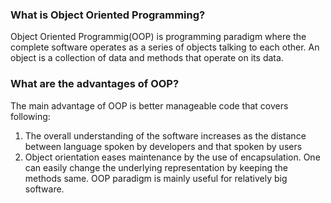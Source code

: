 ### What is Object Oriented Programming?
Object Oriented Programmig(OOP) is programming paradigm where the complete
software operates as a series of objects talking to each other.
An object is a collection of data and methods that operate on its data.

### What are the advantages of OOP?
The main advantage of OOP is better manageable code that covers following:
1. The overall understanding of the software increases as the distance between language
spoken by developers and that spoken by users
2. Object orientation eases maintenance by the use of encapsulation.
One can easily change the underlying representation by keeping the methods same.
OOP paradigm is mainly useful for relatively big software.

